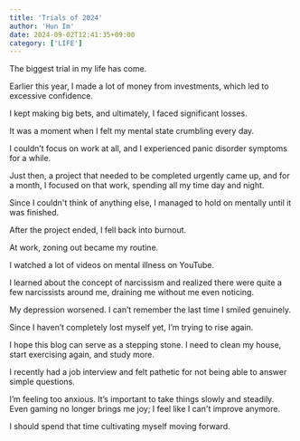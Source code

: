 ```yaml
---
title: 'Trials of 2024'
author: 'Hun Im'
date: 2024-09-02T12:41:35+09:00
category: ['LIFE']
---
```


The biggest trial in my life has come.

Earlier this year, I made a lot of money from investments, which led to excessive confidence.

I kept making big bets, and ultimately, I faced significant losses.

It was a moment when I felt my mental state crumbling every day.

I couldn’t focus on work at all, and I experienced panic disorder symptoms for a while.

Just then, a project that needed to be completed urgently came up, and for a month, I focused on that work, spending all my time day and night.

Since I couldn't think of anything else, I managed to hold on mentally until it was finished.

After the project ended, I fell back into burnout.

At work, zoning out became my routine.

I watched a lot of videos on mental illness on YouTube.

I learned about the concept of narcissism and realized there were quite a few narcissists around me, draining me without me even noticing.

My depression worsened. I can’t remember the last time I smiled genuinely.

Since I haven’t completely lost myself yet, I’m trying to rise again.

I hope this blog can serve as a stepping stone. I need to clean my house, start exercising again, and study more.

I recently had a job interview and felt pathetic for not being able to answer simple questions.

I’m feeling too anxious. It’s important to take things slowly and steadily. Even gaming no longer brings me joy; I feel like I can't improve anymore.

I should spend that time cultivating myself moving forward.